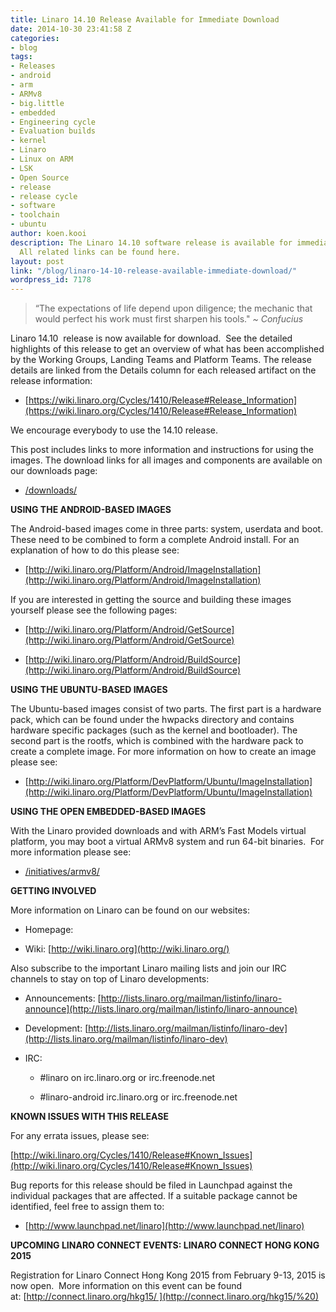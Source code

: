```yaml
---
title: Linaro 14.10 Release Available for Immediate Download
date: 2014-10-30 23:41:58 Z
categories:
- blog
tags:
- Releases
- android
- arm
- ARMv8
- big.little
- embedded
- Engineering cycle
- Evaluation builds
- kernel
- Linaro
- Linux on ARM
- LSK
- Open Source
- release
- release cycle
- software
- toolchain
- ubuntu
author: koen.kooi
description: The Linaro 14.10 software release is available for immediate download.
  All related links can be found here.
layout: post
link: "/blog/linaro-14-10-release-available-immediate-download/"
wordpress_id: 7178
---
```


>
> “The expectations of life depend upon diligence; the mechanic that would perfect his work must first sharpen his tools." _~ Confucius_
>


Linaro 14.10  release is now available for download.  See the detailed highlights of this release to get an overview of what has been accomplished by the Working Groups, Landing Teams and Platform Teams. The release details are linked from the Details column for each released artifact on the release information:

  * [https://wiki.linaro.org/Cycles/1410/Release#Release_Information](https://wiki.linaro.org/Cycles/1410/Release#Release_Information)

We encourage everybody to use the 14.10 release.

This post includes links to more information and instructions for using the images. The download links for all images and components are available on our downloads page:

  * [/downloads/](/downloads/)

**USING THE ANDROID-BASED IMAGES**

The Android-based images come in three parts: system, userdata and boot. These need to be combined to form a complete Android install. For an explanation of how to do this please see:

  * [http://wiki.linaro.org/Platform/Android/ImageInstallation](http://wiki.linaro.org/Platform/Android/ImageInstallation)

If you are interested in getting the source and building these images yourself please see the following pages:

  * [http://wiki.linaro.org/Platform/Android/GetSource](http://wiki.linaro.org/Platform/Android/GetSource)

  * [http://wiki.linaro.org/Platform/Android/BuildSource](http://wiki.linaro.org/Platform/Android/BuildSource)

**USING THE UBUNTU-BASED IMAGES**

The Ubuntu-based images consist of two parts. The first part is a hardware pack, which can be found under the hwpacks directory and contains hardware specific packages (such as the kernel and bootloader). The second part is the rootfs, which is combined with the hardware pack to create a complete image. For more information on how to create an image please see:

  * [http://wiki.linaro.org/Platform/DevPlatform/Ubuntu/ImageInstallation](http://wiki.linaro.org/Platform/DevPlatform/Ubuntu/ImageInstallation)

**USING THE OPEN EMBEDDED-BASED IMAGES**

With the Linaro provided downloads and with ARM’s Fast Models virtual platform, you may boot a virtual ARMv8 system and run 64-bit binaries.  For more information please see:

  * [/initiatives/armv8/](/initiatives/armv8/)

**GETTING INVOLVED**

More information on Linaro can be found on our websites:

  * Homepage: [](/)

  * Wiki: [http://wiki.linaro.org](http://wiki.linaro.org/)

Also subscribe to the important Linaro mailing lists and join our IRC channels to stay on top of Linaro developments:

  * Announcements: [http://lists.linaro.org/mailman/listinfo/linaro-announce](http://lists.linaro.org/mailman/listinfo/linaro-announce)

  * Development: [http://lists.linaro.org/mailman/listinfo/linaro-dev](http://lists.linaro.org/mailman/listinfo/linaro-dev)

  * IRC:

    * #linaro on irc.linaro.org or irc.freenode.net

    * #linaro-android irc.linaro.org or irc.freenode.net

**KNOWN ISSUES WITH THIS RELEASE**

For any errata issues, please see:

[http://wiki.linaro.org/Cycles/1410/Release#Known_Issues](http://wiki.linaro.org/Cycles/1410/Release#Known_Issues)

Bug reports for this release should be filed in Launchpad against the individual packages that are affected. If a suitable package cannot be identified, feel free to assign them to:

  * [http://www.launchpad.net/linaro](http://www.launchpad.net/linaro)
  
**UPCOMING LINARO CONNECT EVENTS: LINARO CONNECT HONG KONG 2015**

Registration for Linaro Connect Hong Kong 2015 from February 9-13, 2015 is now open.  More information on this event can be found at: [http://connect.linaro.org/hkg15/ ](http://connect.linaro.org/hkg15/%20)